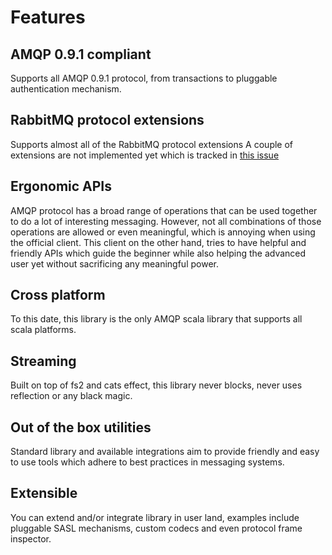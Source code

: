 # Features

## AMQP 0.9.1 compliant
Supports all AMQP 0.9.1 protocol, from transactions to pluggable authentication mechanism.

## RabbitMQ protocol extensions
Supports almost all of the RabbitMQ protocol extensions
A couple of extensions are not implemented yet which is tracked in [this issue](https://github.com/hnaderi/lepus/issues/71)

## Ergonomic APIs
AMQP protocol has a broad range of operations that can be used together to do a lot of interesting messaging.
However, not all combinations of those operations are allowed or even meaningful, which is annoying when using the official client.
This client on the other hand, tries to have helpful and friendly APIs which guide the beginner while also helping the advanced user yet
without sacrificing any meaningful power.

## Cross platform
To this date, this library is the only AMQP scala library that supports all scala platforms.

## Streaming
Built on top of fs2 and cats effect, this library never blocks, never uses reflection or any black magic.

## Out of the box utilities
Standard library and available integrations aim to provide friendly and easy to use tools which adhere to best practices
in messaging systems.

## Extensible
You can extend and/or integrate library in user land, examples include pluggable SASL mechanisms, 
custom codecs and even protocol frame inspector.
